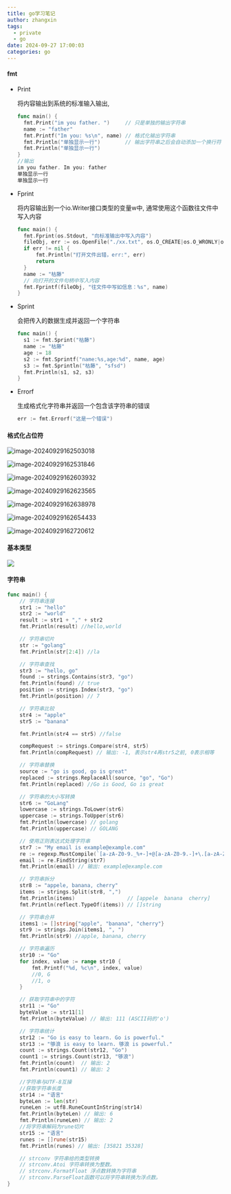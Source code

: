 ```yaml
---
title: go学习笔记
author: zhangxin
tags:
  - private
  - go
date: 2024-09-27 17:00:03
categories: go
---
```


#### fmt

- Print

  将内容输出到系统的标准输入输出,

  ```go
  func main() {
  	fmt.Print("im you father. ")     // 只是单独的输出字符串
  	name := "father"
  	fmt.Printf("Im you: %s\n", name) // 格式化输出字符串
  	fmt.Println("单独显示一行")		 // 输出字符串之后会自动添加一个换行符
  	fmt.Println("单独显示一行")
  }
  //输出 
  im you father. Im you: father
  单独显示一行
  单独显示一行
  ```

- Fprint

  将内容输出到一个io.Writer接口类型的变量w中, 通常使用这个函数往文件中写入内容

  ```go
  func main() {
  	fmt.Fprint(os.Stdout, "向标准输出中写入内容")
  	fileObj, err := os.OpenFile("./xx.txt", os.O_CREATE|os.O_WRONLY|os.O_APPEND, 0644)
  	if err != nil {
  		fmt.Println("打开文件出错，err:", err)
  		return
  	}
  	name := "枯藤"
  	// 向打开的文件句柄中写入内容
  	fmt.Fprintf(fileObj, "往文件中写如信息：%s", name)
  }
  ```

- Sprint

  会把传入的数据生成并返回一个字符串

  ```go
  func main() {
  	s1 := fmt.Sprint("枯藤")
  	name := "枯藤"
  	age := 18
  	s2 := fmt.Sprintf("name:%s,age:%d", name, age)
  	s3 := fmt.Sprintln("枯藤", "sfsd")
  	fmt.Println(s1, s2, s3)
  }
  
  ```

- Errorf

  生成格式化字符串并返回一个包含该字符串的错误

  ```go
  err := fmt.Errorf("这是一个错误")
  ```



#### 格式化占位符

![image-20240929162503018](https://raw.githubusercontent.com/zxinyolo/images/main/image-20240929162503018.png)

![image-20240929162531846](https://raw.githubusercontent.com/zxinyolo/images/main/202410081513725.png)

![image-20240929162603932](https://raw.githubusercontent.com/zxinyolo/images/main/image-20240929162603932.png)

![image-20240929162623565](https://raw.githubusercontent.com/zxinyolo/images/main/202410081513358.png)

![image-20240929162638978](https://raw.githubusercontent.com/zxinyolo/images/main/image-20240929162638978.png)

![image-20240929162654433](https://raw.githubusercontent.com/zxinyolo/images/main/202410081513971.png)

![image-20240929162720612](https://raw.githubusercontent.com/zxinyolo/images/main/202410081513363.png)



#### 基本类型

![](https://raw.githubusercontent.com/zxinyolo/images/main/202410081518325.png)



#### 字符串

```go
func main() {
	// 字符串连接
	str1 := "hello"
	str2 := "world"
	result := str1 + "," + str2
	fmt.Println(result) //hello,world

	// 字符串切片
	str := "golang"
	fmt.Println(str[2:4]) //la

	// 字符串查找
	str3 := "hello, go"
	found := strings.Contains(str3, "go")
	fmt.Println(found) // true
	position := strings.Index(str3, "go")
	fmt.Println(position) // 7

	// 字符串比较
	str4 := "apple"
	str5 := "banana"

	fmt.Println(str4 == str5) //false

	compRequest := strings.Compare(str4, str5)
	fmt.Println(compRequest) // 输出: -1, 表示str4再str5之前, 0表示相等

	// 字符串替换
	source := "go is good, go is great"
	replaced := strings.ReplaceAll(source, "go", "Go")
	fmt.Println(replaced) //Go is Good, Go is great

	// 字符串的大小写转换
	str6 := "GoLang"
	lowercase := strings.ToLower(str6)
	uppercase := strings.ToUpper(str6)
	fmt.Println(lowercase) // golang
	fmt.Println(uppercase) // GOLANG

	// 使用正则表达式处理字符串
	str7 := "My email is example@example.com"
	re := regexp.MustCompile(`[a-zA-Z0-9._%+-]+@[a-zA-Z0-9.-]+\.[a-zA-Z]{2,4}`)
	email := re.FindString(str7)
	fmt.Println(email) // 输出: example@example.com

	// 字符串拆分
	str8 := "appele, banana, cherry"
	items := strings.Split(str8, ",")
	fmt.Println(items)                 // [appele  banana  cherry]
	fmt.Println(reflect.TypeOf(items)) // []string

	// 字符串合并
	items1 := []string{"apple", "banana", "cherry"}
	str9 := strings.Join(items1, ", ")
	fmt.Println(str9) //apple, banana, cherry

	// 字符串遍历
	str10 := "Go"
	for index, value := range str10 {
		fmt.Printf("%d, %c\n", index, value)
		//0, G
		//1, o
	}

	// 获取字符串中的字符
	str11 := "Go"
	byteValue := str11[1]
	fmt.Println(byteValue) // 输出: 111 (ASCII码的'o')

	// 字符串统计
	str12 := "Go is easy to learn. Go is powerful."
	str13 := "够浪 is easy to learn. 够浪 is powerful."
	count := strings.Count(str12, "Go")
	count1 := strings.Count(str13, "够浪")
	fmt.Println(count)  // 输出: 2
	fmt.Println(count1) // 输出: 2

	//字符串与UTF-8互操
	//获取字符串长度
	str14 := "语言"
	byteLen := len(str)
	runeLen := utf8.RuneCountInString(str14)
	fmt.Println(byteLen) // 输出: 6
	fmt.Println(runeLen) // 输出: 2
	//将字符串解码为rune切片
	str15 := "语言"
	runes := []rune(str15)
	fmt.Println(runes) // 输出: [35821 35328]

	// strconv 字符串给的类型转换
	// strconv.Atoi 字符串转换为整数。
	// strconv.FormatFloat 浮点数转换为字符串
	// strconv.ParseFloat函数可以将字符串转换为浮点数。
}
```

